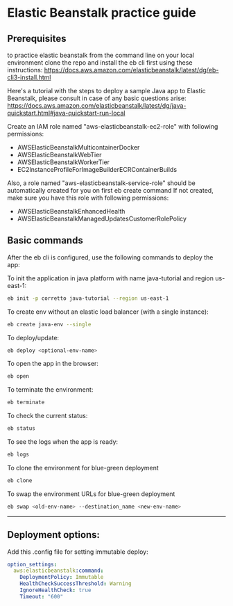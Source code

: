 # Elastic Beanstalk practice guide

## Prerequisites

to practice elastic beanstalk from the command line on your local environment clone the repo and install the eb cli first using these instructions:
https://docs.aws.amazon.com/elasticbeanstalk/latest/dg/eb-cli3-install.html

Here's a tutorial with the steps to deploy a sample Java app to Elastic Beanstalk, please consult in case of any basic questions arise:
https://docs.aws.amazon.com/elasticbeanstalk/latest/dg/java-quickstart.html#java-quickstart-run-local

Create an IAM role named "aws-elasticbeanstalk-ec2-role" with following permissions:
- AWSElasticBeanstalkMulticontainerDocker
- AWSElasticBeanstalkWebTier
- AWSElasticBeanstalkWorkerTier
- EC2InstanceProfileForImageBuilderECRContainerBuilds

Also, a role named "aws-elasticbeanstalk-service-role" should be automatically created for you on first eb create command
If not created, make sure you have this role with following permissions:
- AWSElasticBeanstalkEnhancedHealth
- AWSElasticBeanstalkManagedUpdatesCustomerRolePolicy

## Basic commands

After the eb cli is configured, use the following commands to deploy the app:

To init the application in java platform with name java-tutorial and region us-east-1:
```bash
eb init -p corretto java-tutorial --region us-east-1
```

To create env without an elastic load balancer (with a single instance):
```bash
eb create java-env --single     
```

To deploy/update:
```bash
eb deploy <optional-env-name>
```

To open the app in the browser:
```bash
eb open
```

To terminate the environment:
```bash
eb terminate
```

To check the current status:
```bash
eb status
```

To see the logs when the app is ready:
```bash
eb logs
```

To clone the environment for blue-green deployment
```bash
eb clone
```

To swap the environment URLs for blue-green deployment
```bash
eb swap <old-env-name> --destination_name <new-env-name>
```

***
## Deployment options:

Add this .config file for setting immutable deploy:
```yaml
option_settings:
  aws:elasticbeanstalk:command:
    DeploymentPolicy: Immutable
    HealthCheckSuccessThreshold: Warning
    IgnoreHealthCheck: true
    Timeout: "600"
```

